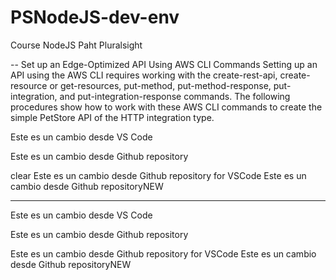# PSNodeJS-dev-env
Course NodeJS Paht Pluralsight

--
Set up an Edge-Optimized API Using AWS CLI Commands
Setting up an API using the AWS CLI requires working with the create-rest-api, create-resource or get-resources, put-method, put-method-response, put-integration, and put-integration-response commands. The following procedures show how to work with these AWS CLI commands to create the simple PetStore API of the HTTP integration type.

Este es un cambio desde VS Code

Este es un cambio desde Github repository

clear
Este es un cambio desde Github repository for VSCode
Este es un cambio desde Github repositoryNEW


********************************
Este es un cambio desde VS Code

Este es un cambio desde Github repository

Este es un cambio desde Github repository for VSCode
Este es un cambio desde Github repositoryNEW
